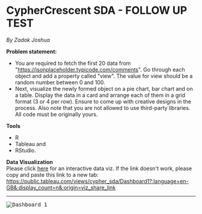 # CypherCrescent SDA - FOLLOW UP TEST
*By Zadok Joshua*

**Problem statement:**
* You are required to fetch the first 20 data from "https://jsonplaceholder.typicode.com/comments". Go through each object and add a property called "view". The value for view should be a random number between 0 and 100.
* Next, visualize the newly formed object on a pie chart, bar chart and on a table. Display the data in a card and arrange each of them in a grid format (3 or 4 per row). Ensure to come up with creative designs in the process. Also note that you are not allowed to use third-party libraries. All code must be originally yours.

**Tools**
- R 
- Tableau and 
- RStudio.

**Data Visualization**
\
Please click [here](https://public.tableau.com/views/cypher_sda/Dashboard1?:language=en-GB&:display_count=n&:origin=viz_share_link) for an interactive data viz. If the link doesn't work, please copy and paste this link to a new tab: https://public.tableau.com/views/cypher_sda/Dashboard1?:language=en-GB&:display_count=n&:origin=viz_share_link
***
<kbd>![Dashboard 1](https://user-images.githubusercontent.com/65626254/154820080-ffdaa730-3846-4cd8-9601-50a3e48f2ee0.png)</kbd>

